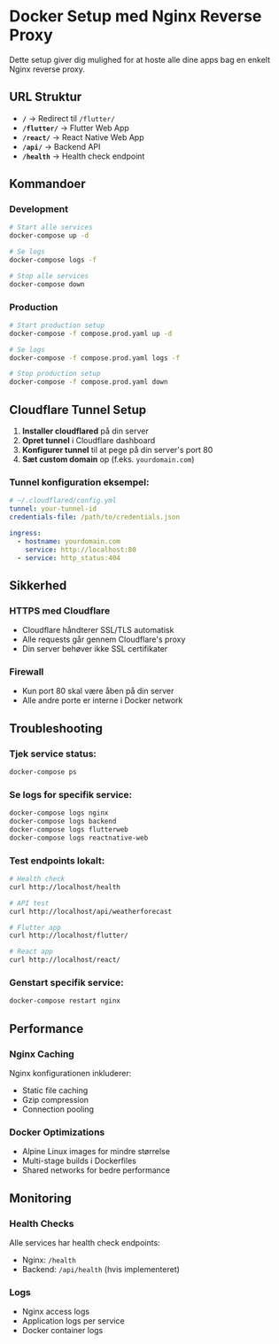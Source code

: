 # Docker Setup med Nginx Reverse Proxy

Dette setup giver dig mulighed for at hoste alle dine apps bag en enkelt Nginx reverse proxy.

## URL Struktur

- **`/`** → Redirect til `/flutter/`
- **`/flutter/`** → Flutter Web App
- **`/react/`** → React Native Web App  
- **`/api/`** → Backend API
- **`/health`** → Health check endpoint

## Kommandoer

### Development
```bash
# Start alle services
docker-compose up -d

# Se logs
docker-compose logs -f

# Stop alle services
docker-compose down
```

### Production
```bash
# Start production setup
docker-compose -f compose.prod.yaml up -d

# Se logs
docker-compose -f compose.prod.yaml logs -f

# Stop production setup
docker-compose -f compose.prod.yaml down
```

## Cloudflare Tunnel Setup

1. **Installer cloudflared** på din server
2. **Opret tunnel** i Cloudflare dashboard
3. **Konfigurer tunnel** til at pege på din server's port 80
4. **Sæt custom domain** op (f.eks. `yourdomain.com`)

### Tunnel konfiguration eksempel:
```yaml
# ~/.cloudflared/config.yml
tunnel: your-tunnel-id
credentials-file: /path/to/credentials.json

ingress:
  - hostname: yourdomain.com
    service: http://localhost:80
  - service: http_status:404
```

## Sikkerhed

### HTTPS med Cloudflare
- Cloudflare håndterer SSL/TLS automatisk
- Alle requests går gennem Cloudflare's proxy
- Din server behøver ikke SSL certifikater

### Firewall
- Kun port 80 skal være åben på din server
- Alle andre porte er interne i Docker network

## Troubleshooting

### Tjek service status:
```bash
docker-compose ps
```

### Se logs for specifik service:
```bash
docker-compose logs nginx
docker-compose logs backend
docker-compose logs flutterweb
docker-compose logs reactnative-web
```

### Test endpoints lokalt:
```bash
# Health check
curl http://localhost/health

# API test
curl http://localhost/api/weatherforecast

# Flutter app
curl http://localhost/flutter/

# React app
curl http://localhost/react/
```

### Genstart specifik service:
```bash
docker-compose restart nginx
```

## Performance

### Nginx Caching
Nginx konfigurationen inkluderer:
- Static file caching
- Gzip compression
- Connection pooling

### Docker Optimizations
- Alpine Linux images for mindre størrelse
- Multi-stage builds i Dockerfiles
- Shared networks for bedre performance

## Monitoring

### Health Checks
Alle services har health check endpoints:
- Nginx: `/health`
- Backend: `/api/health` (hvis implementeret)

### Logs
- Nginx access logs
- Application logs per service
- Docker container logs 